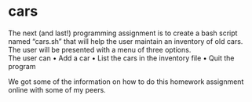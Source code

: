 # cars
The next 
(and last!) programming 
assignment is to create a bash script named “cars.sh” 
that will help the user maintain an inventory of old cars.
The user will be presented with a menu of three options.  
The user can
• Add a car
• List the cars in the inventory file
• Quit the program 

We got some of the information on how to do this homework assignment online with some of my peers.
